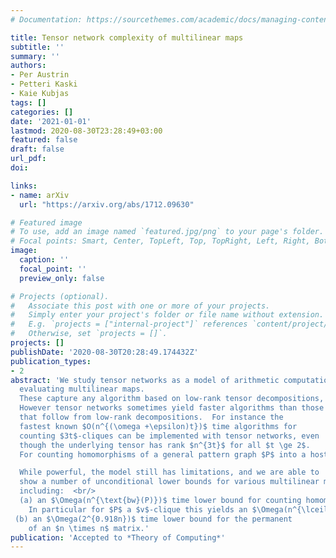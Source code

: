 ```yaml
---
# Documentation: https://sourcethemes.com/academic/docs/managing-content/

title: Tensor network complexity of multilinear maps
subtitle: ''
summary: ''
authors:
- Per Austrin
- Petteri Kaski
- Kaie Kubjas
tags: []
categories: []
date: '2021-01-01'
lastmod: 2020-08-30T23:28:49+03:00
featured: false
draft: false
url_pdf: 
doi: 

links:
- name: arXiv
  url: "https://arxiv.org/abs/1712.09630"

# Featured image
# To use, add an image named `featured.jpg/png` to your page's folder.
# Focal points: Smart, Center, TopLeft, Top, TopRight, Left, Right, BottomLeft, Bottom, BottomRight.
image:
  caption: ''
  focal_point: ''
  preview_only: false

# Projects (optional).
#   Associate this post with one or more of your projects.
#   Simply enter your project's folder or file name without extension.
#   E.g. `projects = ["internal-project"]` references `content/project/deep-learning/index.md`.
#   Otherwise, set `projects = []`.
projects: []
publishDate: '2020-08-30T20:28:49.174432Z'
publication_types:
- 2
abstract: 'We study tensor networks as a model of arithmetic computation for
  evaluating multilinear maps.
  These capture any algorithm based on low-rank tensor decompositions, such as $O(n^{\omega+\epsilon})$ time matrix multiplication, and in addition many other algorithms such as $O(n \log n)$ time discrete Fourier transform and $O^*(2^n)$ time for computing the permanent of a matrix.
  However tensor networks sometimes yield faster algorithms than those
  that follow from low-rank decompositions.  For instance the
  fastest known $O(n^{(\omega +\epsilon)t})$ time algorithms for
  counting $3t$-cliques can be implemented with tensor networks, even
  though the underlying tensor has rank $n^{3t}$ for all $t \ge 2$.
  For counting homomorphisms of a general pattern graph $P$ into a host graph on $n$ vertices we obtain an upper bound of $O(n^{(\omega+\epsilon)\text{bw}(P)/2})$ where $\text{bw}(P)$ is the branchwidth of $P$. This essentially matches the bound for counting cliques, and yields small improvements over previous algorithms for many choices of $P$.

  While powerful, the model still has limitations, and we are able to
  show a number of unconditional lower bounds for various multilinear maps,
  including:  <br/>
  (a) an $\Omega(n^{\text{bw}(P)})$ time lower bound for counting homomorphisms from $P$ to an $n$-vertex graph, matching the upper bound if $\omega = 2$. 
    In particular for $P$ a $v$-clique this yields an $\Omega(n^{\lceil 2v/3 \rceil})$ time lower bound for counting $v$-cliques, and for $P$ a $k$-uniform $v$-hyperclique we obtain an $\Omega(n^v)$ time lower bound for $k \ge 3$, ruling out tensor networks as an approach to obtaining non-trivial algorithms for hyperclique counting and the Max-$3$-CSP problem. <br/> 
 (b) an $\Omega(2^{0.918n})$ time lower bound for the permanent
    of an $n \times n$ matrix.'
publication: 'Accepted to *Theory of Computing*'
---
```

